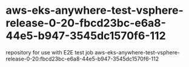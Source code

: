 # aws-eks-anywhere-test-vsphere-release-0-20-fbcd23bc-e6a8-44e5-b947-3545dc1570f6-112
repository for use with E2E test job aws-eks-anywhere-test-vsphere-release-0-20:fbcd23bc-e6a8-44e5-b947-3545dc1570f6-112
